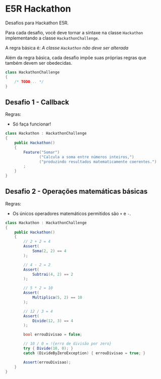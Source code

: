 # E5R Hackathon

Desafios para Hackathon E5R.

Para cada desafio, você deve tornar a síntaxe na classe `Hackathon` implementando a
classe `HackathonChallenge`.

A regra básica é: *A classe `Hackathon` não deve ser alterada*

Além da regra básica, cada desafio impõe suas próprias regras que também devem ser
obedecidas.

```csharp
class HackathonChallenge
{
    /* TODO... */
}
```

## Desafio 1 - Callback

Regras:
* Só faça funcionar!

```csharp
class Hackathon : HackathonChallenge
{
    public Hackathon()
    {
        Feature("Somar")
               ("Calcula a soma entre números inteiros,")
               ("produzindo resultados matematicamente coerentes.")
        ;
    }
}


```

## Desafio 2 - Operações matemáticas básicas

Regras:
* Os únicos operadores matemáticos permitidos são `+` e `-`.

```csharp
class Hackathon : HackathonChallenge
{
    public Hackathon()
    {
        // 2 + 2 = 4
        Assert(
            Soma(2, 2) == 4
        );

        // 4 - 2 = 2
        Assert(
            Subtrai(4, 2) == 2
        );

        // 5 * 2 = 10
        Assert(
            Multiplica(5, 2) == 10
        );

        // 12 / 3 = 4
        Assert(
            Divide(12, 3) == 4
        );

        bool errouDivisao = false;

        // 10 / 0 = !{erro de divisão por zero}
        try { Divide(10, 0); }
        catch (DivideByZeroException) { errouDivisao = true; }

        Assert(errouDivisao);
    }
}
```
